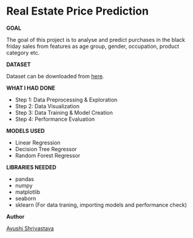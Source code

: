 # **Real Estate Price Prediction**

**GOAL**

The goal of this project is to analyse and predict purchases in the black friday sales from features as age group, gender, occupation, product category etc.

**DATASET**

Dataset can be downloaded from [here](https://www.kaggle.com/sdolezel/black-friday?select=train.csv).

**WHAT I HAD DONE**
- Step 1: Data Preprocessing & Exploration
- Step 2: Data Visualization
- Step 3: Data Training & Model Creation
- Step 4: Performance Evaluation


**MODELS USED**
-  Linear Regression
-  Decision Tree Regressor
-  Random Forest Regressor



**LIBRARIES NEEDED**
- pandas
- numpy
- matplotlib
- seaborn
- sklearn (For data traning, importing models and performance check)

**Author** 

[Ayushi Shrivastava](https://github.com/ayushi424)